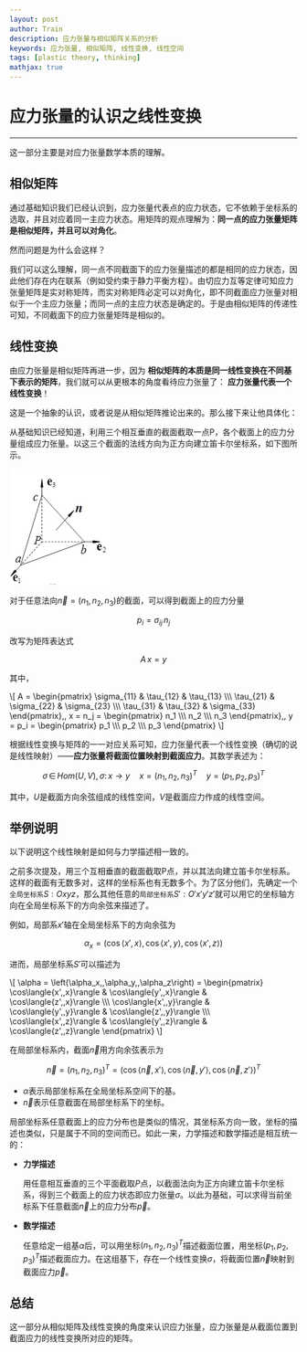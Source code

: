 ```yaml
---
layout: post
author: Train
description: 应力张量与相似矩阵关系的分析
keywords: 应力张量, 相似矩阵, 线性变换, 线性空间
tags: [plastic theory, thinking]
mathjax: true
---
```


# 应力张量的认识之线性变换

---

这一部分主要是对应力张量数学本质的理解。

## 相似矩阵

通过基础知识我们已经认识到，应力张量代表点的应力状态，它不依赖于坐标系的选取，并且对应着同一主应力状态。用矩阵的观点理解为：__同一点的应力张量矩阵是相似矩阵，并且可以对角化__。

然而问题是为什么会这样？

我们可以这么理解，同一点不同截面下的应力张量描述的都是相同的应力状态，因此他们存在内在联系（例如受约束于静力平衡方程）。由切应力互等定律可知应力张量矩阵是实对称矩阵，而实对称矩阵必定可以对角化，即不同截面应力张量对相似于一个主应力张量；而同一点的主应力状态是确定的。于是由相似矩阵的传递性可知，不同截面下的应力张量矩阵是相似的。

## 线性变换

由应力张量是相似矩阵再进一步，因为 **相似矩阵的本质是同一线性变换在不同基下表示的矩阵**，我们就可以从更根本的角度看待应力张量了： __应力张量代表一个线性变换__！

这是一个抽象的认识，或者说是从相似矩阵推论出来的。那么接下来让他具体化：

从基础知识已经知道，利用三个相互垂直的截面截取一点P，各个截面上的应力分量组成应力张量。以这三个截面的法线方向为正方向建立笛卡尔坐标系，如下图所示。

![截面应力分量](images/2013-07-30-05.png)


对于任意法向$\vec{n}=(n_1,\,n_2,\,n_3)$的截面，可以得到截面上的应力分量

$$p_i = \sigma_{ij}\,n_j$$

改写为矩阵表达式

$$A\,x = y$$

其中，

\\[
A = 
\begin{pmatrix}
\sigma_{11} & \tau_{12} & \tau_{13} \\\\\\
\tau_{21} & \sigma_{22} & \sigma_{23} \\\\\\
\tau_{31} & \tau_{32} & \sigma_{33}
\end{pmatrix}\,,
x = n_j = \begin{pmatrix}
n_1 \\\\\\
n_2 \\\\\\
n_3
\end{pmatrix}\,,
y = p_i = \begin{pmatrix}
p_1 \\\\\\
p_2 \\\\\\
p_3
\end{pmatrix}
\\]

根据线性变换与矩阵的一一对应关系可知，应力张量代表一个线性变换（确切的说是线性映射）——**应力张量将截面位置映射到截面应力**。其数学表述为：

$$\sigma\,\in \, Hom(U,\,V),\,\sigma:\,x \rightarrow y \quad x=\left(n_1,\,n_2,\,n_3\right)^T \quad y=\left(p_1,\,p_2,\,p_3\right)^T$$

其中，$U$是截面方向余弦组成的线性空间，$V$是截面应力作成的线性空间。

## 举例说明

以下说明这个线性映射是如何与力学描述相一致的。

之前多次提及，用三个互相垂直的截面截取P点，并以其法向建立笛卡尔坐标系。这样的截面有无数多对，这样的坐标系也有无数多个。为了区分他们，先确定一个`全局坐标系`$S:Oxyz$，那么其他任意的`局部坐标系`$S':O'x'y'z'$就可以用它的坐标轴方向在全局坐标系下的方向余弦来描述了。

例如，局部系$x'$轴在全局坐标系下的方向余弦为

$$\alpha_x = \left(\cos\langle{x',\,x}\rangle,\,\cos\langle{x',\,y}\rangle,\,\cos\langle{x',\,z}\rangle\right)$$

进而，局部坐标系$S'$可以描述为

\\[
\alpha = \left(\alpha_x,\,\alpha_y,\,\alpha_z\right) = 
\begin{pmatrix}
\cos\langle{x',\,x}\rangle & \cos\langle{y',\,x}\rangle & \cos\langle{z',\,x}\rangle \\\\\\
\cos\langle{x',\,y}\rangle & \cos\langle{y',\,y}\rangle & \cos\langle{z',\,y}\rangle \\\\\\
\cos\langle{x',\,z}\rangle & \cos\langle{y',\,z}\rangle & \cos\langle{z',\,z}\rangle
\end{pmatrix}
\\]

在局部坐标系内，截面$\vec{n}$用方向余弦表示为

$$\vec{n}=\left(n_1,\,n_2,\,n_3\right)^T = \left(\cos\langle{\vec{n},\,x'}\rangle,\,\cos\langle{\vec{n},\,y'}\rangle,\,\cos\langle{\vec{n},\,z'}\rangle\right)^T$$

- $\alpha$表示局部坐标系在全局坐标系空间下的基。  
- $\vec{n}$表示任意截面在局部坐标系下的坐标。

局部坐标系任意截面上的应力分布也是类似的情况，其坐标系方向一致，坐标的描述也类似，只是属于不同的空间而已。如此一来，力学描述和数学描述是相互统一的：

- **力学描述**  

    用任意相互垂直的三个平面截取$P$点，以截面法向为正方向建立笛卡尔坐标系，得到三个截面上的应力状态即应力张量$\sigma$。以此为基础，可以求得当前坐标系下任意截面$\vec{n}$上的应力分布$\vec{p}$。 

- **数学描述**  

    任意给定一组基$\alpha$后，可以用坐标$\left(n_1,\,n_2,\,n_3\right)^T$描述截面位置，用坐标$\left(p_1,\,p_2,\,p_3\right)^T$描述截面应力。在这组基下，存在一个线性变换$\sigma$，将截面位置$\vec{n}$映射到截面应力$\vec{p}$。

## 总结

这一部分从相似矩阵及线性变换的角度来认识应力张量，应力张量是从截面位置到截面应力的线性变换所对应的矩阵。